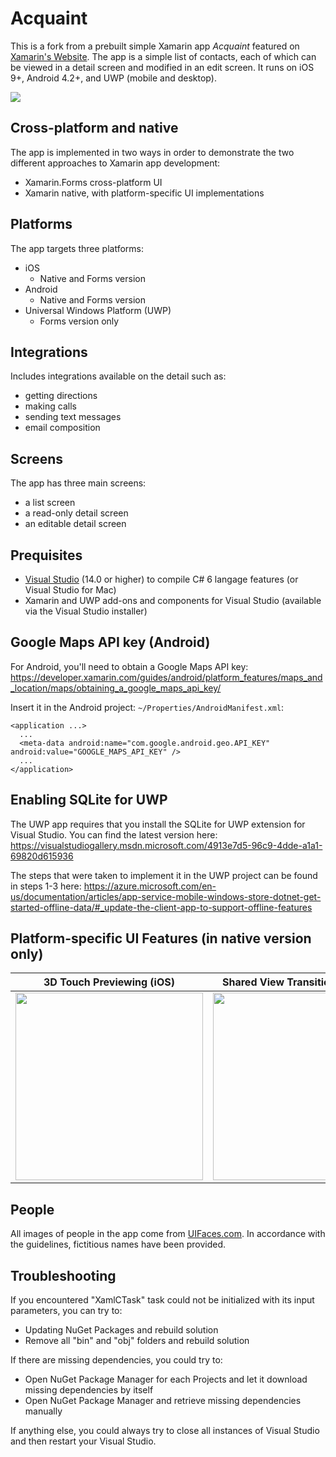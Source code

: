 # Acquaint

This is a fork from a prebuilt simple Xamarin app *Acquaint* featured on [Xamarin's Website](https://www.xamarin.com/prebuilt). The app is a simple list of contacts, each of which can be viewed in a detail screen and modified in an edit screen. It runs on iOS 9+, Android 4.2+, and UWP (mobile and desktop).

<img src="https://github.com/xamarinhq/app-acquaint/blob/master/Screenshots/AllScreens_AllPlatforms.jpg" />

## Cross-platform and native

The app is implemented in two ways in order to demonstrate the two different approaches to Xamarin app development:
* Xamarin.Forms cross-platform UI
* Xamarin native, with platform-specific UI implementations

## Platforms

The app targets three platforms:
* iOS
   * Native and Forms version
* Android
   * Native and Forms version
* Universal Windows Platform (UWP)
    * Forms version only
    
## Integrations

Includes integrations available on the detail such as:
* getting directions
* making calls
* sending text messages
* email composition

## Screens

The app has three main screens:
* a list screen
* a read-only detail screen
* an editable detail screen

## Prequisites
* [Visual Studio](https://www.visualstudio.com/) (14.0 or higher) to compile C# 6 langage features (or Visual Studio for Mac)
* Xamarin and UWP add-ons and components for Visual Studio (available via the Visual Studio installer)

## Google Maps API key (Android)
For Android, you'll need to obtain a Google Maps API key:
https://developer.xamarin.com/guides/android/platform_features/maps_and_location/maps/obtaining_a_google_maps_api_key/

Insert it in the Android project: `~/Properties/AndroidManifest.xml`:

    <application ...>
      ...
      <meta-data android:name="com.google.android.geo.API_KEY" android:value="GOOGLE_MAPS_API_KEY" />
      ...
    </application>

## Enabling SQLite for UWP

The UWP app requires that you install the SQLite for UWP extension for Visual Studio. You can find the latest version here:
https://visualstudiogallery.msdn.microsoft.com/4913e7d5-96c9-4dde-a1a1-69820d615936

The steps that were taken to implement it in the UWP project can be found in steps 1-3 here:
https://azure.microsoft.com/en-us/documentation/articles/app-service-mobile-windows-store-dotnet-get-started-offline-data/#_update-the-client-app-to-support-offline-features

## Platform-specific UI Features (in native version only)
| 3D Touch Previewing (iOS) | Shared View Transitions (Android) |
| --- | --- |
| <img src="https://github.com/xamarinhq/app-acquaint/blob/master/Screenshots/Acquaint_N_3DTouch.gif" width="300" /> | <img src="https://github.com/xamarinhq/app-acquaint/blob/master/Screenshots/Acquaint_N_SharedViewTransitions.gif" width="300" /> |

## People

All images of people in the app come from [UIFaces.com](http://uifaces.com/authorized). In accordance with the guidelines, fictitious names have been provided. 

## Troubleshooting
If you encountered "XamlCTask" task could not be initialized with its input parameters, you can try to:
* Updating NuGet Packages and rebuild solution
* Remove all "bin" and "obj" folders and rebuild solution

If there are missing dependencies, you could try to:
* Open NuGet Package Manager for each Projects and let it download missing dependencies by itself
* Open NuGet Package Manager and retrieve missing dependencies manually

If anything else, you could always try to close all instances of Visual Studio and then restart your Visual Studio.
